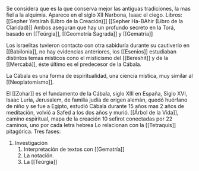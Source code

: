 Se considera que es la que conserva mejor las antiguas tradiciones, la mas fiel a la alquimia.
Aparece en el siglo XII
Narbona, Isaac el ciego.
Libros: 
	[[Sepher Yetsirah (Libro de la Creación)]]
	[[Sepher Ha-BAhir (Libro de la Claridad)]]
	Ambos aseguran que hay un profundo secreto en la Torá, basado en [[Teúrgia]], [[Geometría Sagrada]] y [[Gematría]]

Los israelitas tuvieron contacto con otra sabiduría durante su cautiverio en [[Babilonia]], no hay evidencias anteriores, los [[Esenios]] estudiaban distintos temas místicos cono el misticismo del [[Bereshit]] y de la [[Mercabá]], éste último es el predecesor de la Cábala.

La Cábala es una forma de espiritualidad, una ciencia mística, muy similar al [[Neoplatomismo]].

El [[Zohar]] es el fundamento de la Cábala, siglo XIII en España, Siglo XVI, Isaac Luria, Jerusalem, de familia judía de origen alemán, quedó huérfano de niño y se fue a Egipto, estudió Cábala durante 15 años mas 2 años de meditación, volvió a Safed a los dos años y murió.
[[Árbol de la Vida]], camino espiritual, mapa de la creación
	10 sefirot conectadas por 22 caminos, uno por cada letra hebrea
	Lo relacionan con la [[Tetraquis]] pitagórica.
Tres fases:
1. Investigación
	1. Interpretación de textos con [[Gematría]]
	3. La notación.
	4. La [[Teúrgia]]

